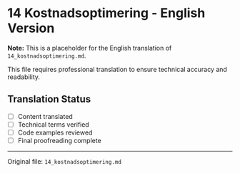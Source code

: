# 14 Kostnadsoptimering - English Version

**Note:** This is a placeholder for the English translation of `14_kostnadsoptimering.md`.

This file requires professional translation to ensure technical accuracy and readability.

## Translation Status
- [ ] Content translated
- [ ] Technical terms verified
- [ ] Code examples reviewed
- [ ] Final proofreading complete

---

Original file: `14_kostnadsoptimering.md`
